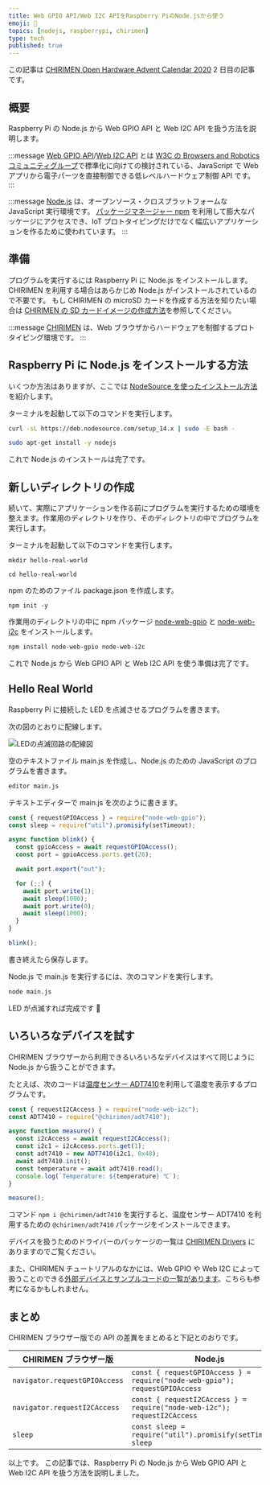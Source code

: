 ```yaml
---
title: Web GPIO API/Web I2C APIをRaspberry PiのNode.jsから使う
emoji: 🤖
topics: [nodejs, raspberrypi, chirimen]
type: tech
published: true
---
```


この記事は [CHIRIMEN Open Hardware Advent Calendar 2020](https://qiita.com/advent-calendar/2020/chirimen_oh) 2 日目の記事です。

## 概要

Raspberry Pi の Node.js から Web GPIO API と Web I2C API を扱う方法を説明します。

:::message
[Web GPIO API](http://browserobo.github.io/WebGPIO/)/[Web I2C API](http://browserobo.github.io/WebI2C/) とは [W3C の Browsers and Robotics コミュニティグループ](https://www.w3.org/community/browserobo/)で標準化に向けての検討されている、JavaScript で Web アプリから電子パーツを直接制御できる低レベルハードウェア制御 API です。
:::

:::message
[Node.js](https://nodejs.org/) は、オープンソース・クロスプラットフォームな JavaScript 実行環境です。
[パッケージマネージャー npm](https://www.npmjs.com/) を利用して膨大なパッケージにアクセスでき、IoT プロトタイピングだけでなく幅広いアプリケーションを作るために使われています。
:::

## 準備

プログラムを実行するには Raspberry Pi に Node.js をインストールします。CHIRIMEN を利用する場合はあらかじめ Node.js がインストールされているので不要です。
もし CHIRIMEN の microSD カードを作成する方法を知りたい場合は [CHIRIMEN の SD カードイメージの作成方法](https://tutorial.chirimen.org/raspi/sdcard)を参照してください。

:::message
[CHIRIMEN](https://chirimen.org/) は、Web ブラウザからハードウェアを制御するプロトタイピング環境です。
:::

## Raspberry Pi に Node.js をインストールする方法

いくつか方法はありますが、ここでは [NodeSource を使ったインストール方法](https://github.com/nodesource/distributions#installation-instructions) を紹介します。

ターミナルを起動して以下のコマンドを実行します。

```sh
curl -sL https://deb.nodesource.com/setup_14.x | sudo -E bash -
```

```sh
sudo apt-get install -y nodejs
```

これで Node.js のインストールは完了です。

## 新しいディレクトリの作成

続いて、実際にアプリケーションを作る前にプログラムを実行するための環境を整えます。作業用のディレクトリを作り、そのディレクトリの中でプログラムを実行します。

ターミナルを起動して以下のコマンドを実行します。

```shell
mkdir hello-real-world
```

```shell
cd hello-real-world
```

npm のためのファイル package.json を作成します。

```shell
npm init -y
```

作業用のディレクトリの中に npm パッケージ [node-web-gpio](https://www.npmjs.com/package/node-web-gpio) と [node-web-i2c](https://www.npmjs.com/package/node-web-i2c) をインストールします。

```sh
npm install node-web-gpio node-web-i2c
```

これで Node.js から Web GPIO API と Web I2C API を使う準備は完了です。

## Hello Real World

Raspberry Pi に接続した LED を点滅させるプログラムを書きます。

次の図のとおりに配線します。

![LEDの点滅回路の配線図](https://i.imgur.com/419yMxN.jpg)

空のテキストファイル main.js を作成し、Node.js のための JavaScript のプログラムを書きます。

```sh
editor main.js
```

テキストエディターで main.js を次のように書きます。

```js
const { requestGPIOAccess } = require("node-web-gpio");
const sleep = require("util").promisify(setTimeout);

async function blink() {
  const gpioAccess = await requestGPIOAccess();
  const port = gpioAccess.ports.get(26);

  await port.export("out");

  for (;;) {
    await port.write(1);
    await sleep(1000);
    await port.write(0);
    await sleep(1000);
  }
}

blink();
```

書き終えたら保存します。

Node.js で main.js を実行するには、次のコマンドを実行します。

```sh
node main.js
```

LED が点滅すれば完成です 🎉

## いろいろなデバイスを試す

CHIRIMEN ブラウザーから利用できるいろいろなデバイスはすべて同じように Node.js から扱うことができます。

たとえば、次のコードは[温度センサー ADT7410](http://akizukidenshi.com/catalog/g/gM-06675/)を利用して温度を表示するプログラムです。

```js
const { requestI2CAccess } = require("node-web-i2c");
const ADT7410 = require("@chirimen/adt7410");

async function measure() {
  const i2cAccess = await requestI2CAccess();
  const i2c1 = i2cAccess.ports.get(1);
  const adt7410 = new ADT7410(i2c1, 0x48);
  await adt7410.init();
  const temperature = await adt7410.read();
  console.log(`Temperature: ${temperature} ℃`);
}

measure();
```

コマンド `npm i @chirimen/adt7410` を実行すると、温度センサー ADT7410 を利用するための `@chirimen/adt7410` パッケージをインストールできます。

デバイスを扱うためのドライバーのパッケージの一覧は [CHIRIMEN Drivers](https://github.com/chirimen-oh/chirimen-drivers) にありますのでご覧ください。

また、CHIRIMEN チュートリアルのなかには、Web GPIO や Web I2C によって扱うことのできる[外部デバイスとサンプルコードの一覧があります](https://tutorial.chirimen.org/raspi/partslist)。こちらも参考になるかもしれません。

## まとめ

CHIRIMEN ブラウザー版での API の差異をまとめると下記とのおりです。

| CHIRIMEN ブラウザー版         | Node.js                                                                       |
| ----------------------------- | ----------------------------------------------------------------------------- |
| `navigator.requestGPIOAccess` | `const { requestGPIOAccess } = require("node-web-gpio");` `requestGPIOAccess` |
| `navigator.requestI2CAccess`  | `const { requestI2CAccess } = require("node-web-i2c");` `requestI2CAccess`    |
| `sleep`                       | `const sleep = require("util").promisify(setTimeout);` `sleep`                |

以上です。
この記事では、Raspberry Pi の Node.js から Web GPIO API と Web I2C API を扱う方法を説明しました。
